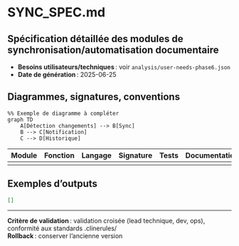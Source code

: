 # SYNC_SPEC.md

## Spécification détaillée des modules de synchronisation/automatisation documentaire

- **Besoins utilisateurs/techniques** : voir `analysis/user-needs-phase6.json`
- **Date de génération** : 2025-06-25

## Diagrammes, signatures, conventions

```mermaid
%% Exemple de diagramme à compléter
graph TD
    A[Détection changements] --> B[Sync]
    B --> C[Notification]
    C --> D[Historique]
```

| Module | Fonction | Langage | Signature | Tests | Documentation |
|--------|----------|---------|-----------|-------|---------------|
|        |          |         |           |       |               |

## Exemples d’outputs

```json
[]
```

---

**Critère de validation** : validation croisée (lead technique, dev, ops), conformité aux standards .clinerules/  
**Rollback** : conserver l’ancienne version
